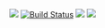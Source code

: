 <a href="https://codeclimate.com/github/study-web/project-lvl1-s454/maintainability"><img src="https://api.codeclimate.com/v1/badges/e66ebbcb279572e2f91f/maintainability" /></a>
[![Build Status](https://travis-ci.org/study-web/project-lvl1-s454.svg?branch=master)](https://travis-ci.org/study-web/project-lvl1-s454)
<a href="https://asciinema.org/a/7ZaHY37T9jr80Slg2fx4lObvo" target="_blank"><img src="https://asciinema.org/a/7ZaHY37T9jr80Slg2fx4lObvo.svg" /></a>
<a href="https://asciinema.org/a/94REa7QoaK9RStnKbslvcubsd" target="_blank"><img src="https://asciinema.org/a/94REa7QoaK9RStnKbslvcubsd.svg" /></a>
